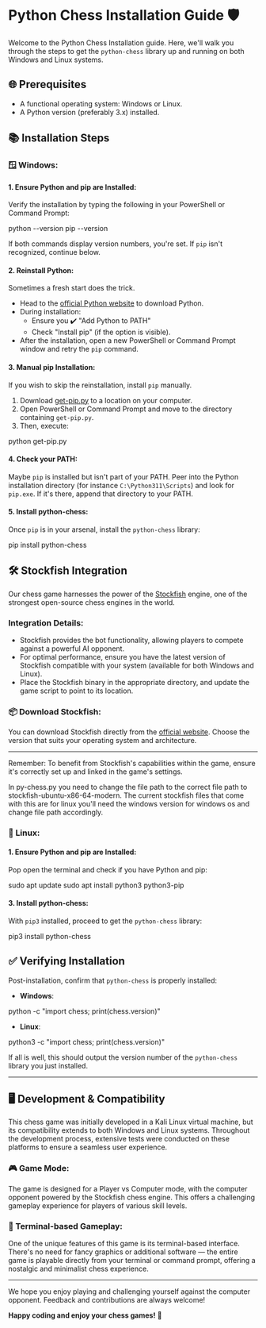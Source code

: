 # Python Chess Installation Guide 🛡️

Welcome to the Python Chess Installation guide. Here, we'll walk you through the steps to get the `python-chess` library up and running on both Windows and Linux systems.

## 🌐 Prerequisites

- A functional operating system: Windows or Linux.
- A Python version (preferably 3.x) installed.

## 📚 Installation Steps

### 🪟 Windows:

#### 1. **Ensure Python and pip are Installed**:
   
Verify the installation by typing the following in your PowerShell or Command Prompt:
   
python --version
pip --version


If both commands display version numbers, you're set. If `pip` isn't recognized, continue below.

#### 2. **Reinstall Python**:

Sometimes a fresh start does the trick.

- Head to the [official Python website](https://www.python.org/downloads/windows/) to download Python.
- During installation:
  - Ensure you ✔️ "Add Python to PATH"
  - Check "Install pip" (if the option is visible).
- After the installation, open a new PowerShell or Command Prompt window and retry the `pip` command.

#### 3. **Manual pip Installation**:

If you wish to skip the reinstallation, install `pip` manually.

1. Download [get-pip.py](https://bootstrap.pypa.io/get-pip.py) to a location on your computer.
2. Open PowerShell or Command Prompt and move to the directory containing `get-pip.py`.
3. Then, execute:

python get-pip.py


#### 4. **Check your PATH**:

Maybe `pip` is installed but isn't part of your PATH. Peer into the Python installation directory (for instance `C:\Python311\Scripts`) and look for `pip.exe`. If it's there, append that directory to your PATH.

#### 5. **Install python-chess**:

Once `pip` is in your arsenal, install the `python-chess` library:

pip install python-chess

## 🛠️ Stockfish Integration

Our chess game harnesses the power of the [Stockfish](https://stockfishchess.org/) engine, one of the strongest open-source chess engines in the world.

### Integration Details:

- Stockfish provides the bot functionality, allowing players to compete against a powerful AI opponent.
- For optimal performance, ensure you have the latest version of Stockfish compatible with your system (available for both Windows and Linux).
- Place the Stockfish binary in the appropriate directory, and update the game script to point to its location.

### 📦 Download Stockfish:

You can download Stockfish directly from the [official website](https://stockfishchess.org/download/). Choose the version that suits your operating system and architecture.

---

Remember: To benefit from Stockfish's capabilities within the game, ensure it's correctly set up and linked in the game's settings.

In py-chess.py you need to change the file path to the correct file path to stockfish-ubuntu-x86-64-modern. The current stockfish 
files that come with this are for linux you'll need the windows version for windows os and change file path accordingly. 

### 🐧 Linux:

#### 1. **Ensure Python and pip are Installed**:

Pop open the terminal and check if you have Python and pip:

sudo apt update
sudo apt install python3 python3-pip


#### 3. **Install python-chess**:

With `pip3` installed, proceed to get the `python-chess` library:

pip3 install python-chess


## ✅ Verifying Installation

Post-installation, confirm that `python-chess` is properly installed:

- **Windows**:

python -c "import chess; print(chess.version)"


- **Linux**:

python3 -c "import chess; print(chess.version)"


If all is well, this should output the version number of the `python-chess` library you just installed.

---

## 🖥️ Development & Compatibility

This chess game was initially developed in a Kali Linux virtual machine, but its compatibility extends to both Windows and Linux systems. Throughout the development process, extensive tests were conducted on these platforms to ensure a seamless user experience.

### 🎮 Game Mode:

The game is designed for a Player vs Computer mode, with the computer opponent powered by the Stockfish chess engine. This offers a challenging gameplay experience for players of various skill levels.

### 🚀 Terminal-based Gameplay:

One of the unique features of this game is its terminal-based interface. There's no need for fancy graphics or additional software — the entire game is playable directly from your terminal or command prompt, offering a nostalgic and minimalist chess experience.

---

We hope you enjoy playing and challenging yourself against the computer opponent. Feedback and contributions are always welcome!

**Happy coding and enjoy your chess games!** 🎉
